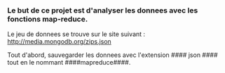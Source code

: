 ### Le but de ce projet est d'analyser les donnees avec les fonctions map-reduce. ###

Le jeu de donnees se trouve sur le site suivant :  http://media.mongodb.org/zips.json

Tout d'abord, sauvegarder les donnees avec l'extension #### json #### tout en le nommant ####mapreduce####.

